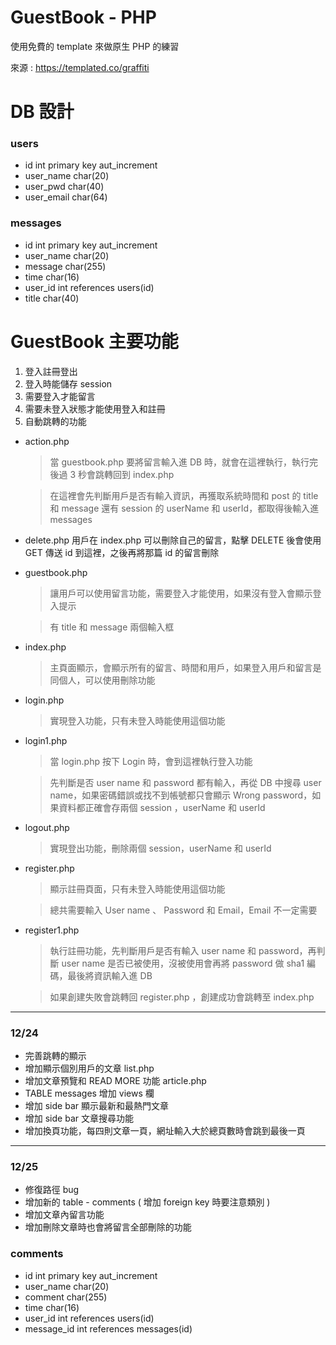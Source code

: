 # GuestBook - PHP

使用免費的 template 來做原生 PHP 的練習

來源 : https://templated.co/graffiti

# DB 設計
### users
- id int primary key aut_increment
- user_name char(20)
- user_pwd char(40)
- user_email char(64)
### messages
- id int primary key aut_increment
- user_name char(20)
- message char(255)
- time char(16)
- user_id int references users(id)
- title char(40)

# GuestBook 主要功能
1. 登入註冊登出
2. 登入時能儲存 session
3. 需要登入才能留言
4. 需要未登入狀態才能使用登入和註冊
5. 自動跳轉的功能

- action.php
  > 當 guestbook.php 要將留言輸入進 DB 時，就會在這裡執行，執行完後過 3 秒會跳轉回到 index.php
  
  > 在這裡會先判斷用戶是否有輸入資訊，再獲取系統時間和 post 的 title 和 message 還有 session 的 userName 和 userId，都取得後輸入進 messages

- delete.php
  用戶在 index.php 可以刪除自己的留言，點擊 DELETE 後會使用 GET 傳送 id 到這裡，之後再將那篇 id 的留言刪除

- guestbook.php
  > 讓用戶可以使用留言功能，需要登入才能使用，如果沒有登入會顯示登入提示
  
  > 有 title 和 message 兩個輸入框

- index.php
  > 主頁面顯示，會顯示所有的留言、時間和用戶，如果登入用戶和留言是同個人，可以使用刪除功能

- login.php
  > 實現登入功能，只有未登入時能使用這個功能

- login1.php
  > 當 login.php 按下 Login 時，會到這裡執行登入功能
  
  > 先判斷是否 user name 和 password 都有輸入，再從 DB 中搜尋 user name，如果密碼錯誤或找不到帳號都只會顯示 Wrong password，如果資料都正確會存兩個 session ，userName 和 userId

- logout.php
  > 實現登出功能，刪除兩個 session，userName 和 userId

- register.php
  > 顯示註冊頁面，只有未登入時能使用這個功能
  
  > 總共需要輸入 User name 、 Password 和 Email，Email 不一定需要

- register1.php
  > 執行註冊功能，先判斷用戶是否有輸入 user name 和 password，再判斷 user name 是否已被使用，沒被使用會再將 password 做 sha1 編碼，最後將資訊輸入進 DB
  
  > 如果創建失敗會跳轉回 register.php ，創建成功會跳轉至 index.php


- - -
### 12/24
- 完善跳轉的顯示
- 增加顯示個別用戶的文章 list.php
- 增加文章預覽和 READ MORE 功能 article.php
- TABLE messages 增加 views 欄 
- 增加 side bar 顯示最新和最熱門文章
- 增加 side bar 文章搜尋功能
- 增加換頁功能，每四則文章一頁，網址輸入大於總頁數時會跳到最後一頁

- - -
### 12/25
- 修復路徑 bug
- 增加新的 table - comments ( 增加 foreign key 時要注意類別 )
- 增加文章內留言功能
- 增加刪除文章時也會將留言全部刪除的功能
### comments
- id int primary key aut_increment
- user_name char(20)
- comment char(255)
- time char(16)
- user_id int references users(id)
- message_id int references messages(id)
